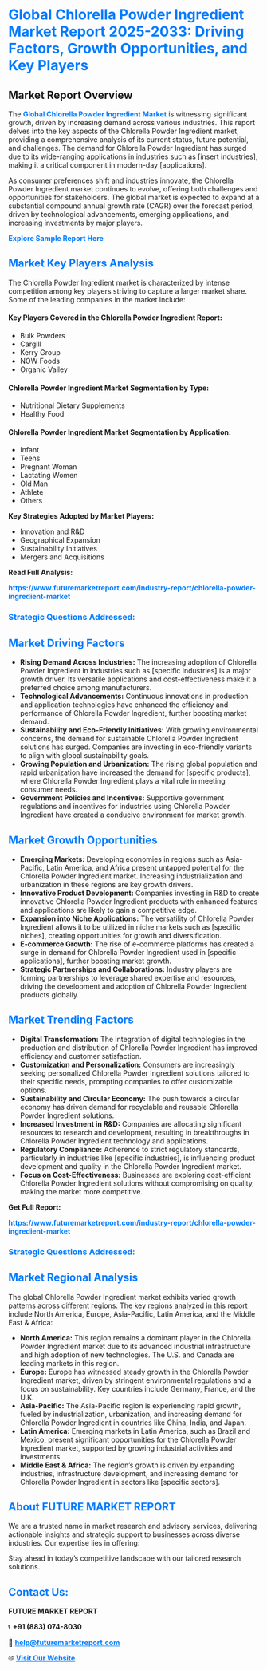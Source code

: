 <h1 style="color: #007BFF;">Global Chlorella Powder Ingredient Market Report 2025-2033: Driving Factors, Growth Opportunities, and Key Players</h1>

<section id="overview">
<h2>Market Report Overview</h2>
<p>The <a href="https://www.futuremarketreport.com/industry-report/chlorella-powder-ingredient-market" style="color: #007BFF; text-decoration: none;"><strong>Global Chlorella Powder Ingredient Market</strong></a> is witnessing significant growth, driven by increasing demand across various industries. This report delves into the key aspects of the Chlorella Powder Ingredient market, providing a comprehensive analysis of its current status, future potential, and challenges. The demand for Chlorella Powder Ingredient has surged due to its wide-ranging applications in industries such as [insert industries], making it a critical component in modern-day [applications].</p>
<p>As consumer preferences shift and industries innovate, the Chlorella Powder Ingredient market continues to evolve, offering both challenges and opportunities for stakeholders. The global market is expected to expand at a substantial compound annual growth rate (CAGR) over the forecast period, driven by technological advancements, emerging applications, and increasing investments by major players.</p>
</section>

<section id="overview">
<p><a href="https://www.futuremarketreport.com/request-sample/reportId=35000" style="color: #007BFF; text-decoration: none;"><strong>Explore Sample Report Here</strong></a></p>
</section>

<section id="key-players">
<h2 style="color: #007BFF;">Market Key Players Analysis</h2>
<p>The Chlorella Powder Ingredient market is characterized by intense competition among key players striving to capture a larger market share. Some of the leading companies in the market include:</p>
<h4>Key Players Covered in the Chlorella Powder Ingredient Report:</h4>
<ul><li>Bulk Powders</li><li>Cargill</li><li>Kerry Group</li><li>NOW Foods</li><li>Organic Valley</li></ul>
<h4>Chlorella Powder Ingredient Market Segmentation by Type:</h4>
<ul><li>Nutritional Dietary Supplements</li><li>Healthy Food</li></ul>

<h4>Chlorella Powder Ingredient Market Segmentation by Application:</h4>
<ul><li>Infant</li><li>Teens</li><li>Pregnant Woman</li><li>Lactating Women</li><li>Old Man</li><li>Athlete</li><li>Others</li></ul>
<p><strong>Key Strategies Adopted by Market Players:</strong></p>
<ul>
<li>Innovation and R&D</li>
<li>Geographical Expansion</li>
<li>Sustainability Initiatives</li>
<li>Mergers and Acquisitions</li>
</ul>
</section>

<section>
<p><strong>Read Full Analysis: </strong></p><a href="https://www.futuremarketreport.com/industry-report/chlorella-powder-ingredient-market" style="color: #007BFF; text-decoration: none;"><strong>https://www.futuremarketreport.com/industry-report/chlorella-powder-ingredient-market</strong></a>
<h3 style="color: #007BFF;">Strategic Questions Addressed:</h3>
</section>

<section id="driving-factors">
<h2 style="color: #007BFF;">Market Driving Factors</h2>
<ul>
<li><strong>Rising Demand Across Industries:</strong> The increasing adoption of Chlorella Powder Ingredient in industries such as [specific industries] is a major growth driver. Its versatile applications and cost-effectiveness make it a preferred choice among manufacturers.</li>
<li><strong>Technological Advancements:</strong> Continuous innovations in production and application technologies have enhanced the efficiency and performance of Chlorella Powder Ingredient, further boosting market demand.</li>
<li><strong>Sustainability and Eco-Friendly Initiatives:</strong> With growing environmental concerns, the demand for sustainable Chlorella Powder Ingredient solutions has surged. Companies are investing in eco-friendly variants to align with global sustainability goals.</li>
<li><strong>Growing Population and Urbanization:</strong> The rising global population and rapid urbanization have increased the demand for [specific products], where Chlorella Powder Ingredient plays a vital role in meeting consumer needs.</li>
<li><strong>Government Policies and Incentives:</strong> Supportive government regulations and incentives for industries using Chlorella Powder Ingredient have created a conducive environment for market growth.</li>
</ul>
</section>

<section id="growth-opportunities">
<h2 style="color: #007BFF;">Market Growth Opportunities</h2>
<ul>
<li><strong>Emerging Markets:</strong> Developing economies in regions such as Asia-Pacific, Latin America, and Africa present untapped potential for the Chlorella Powder Ingredient market. Increasing industrialization and urbanization in these regions are key growth drivers.</li>
<li><strong>Innovative Product Development:</strong> Companies investing in R&D to create innovative Chlorella Powder Ingredient products with enhanced features and applications are likely to gain a competitive edge.</li>
<li><strong>Expansion into Niche Applications:</strong> The versatility of Chlorella Powder Ingredient allows it to be utilized in niche markets such as [specific niches], creating opportunities for growth and diversification.</li>
<li><strong>E-commerce Growth:</strong> The rise of e-commerce platforms has created a surge in demand for Chlorella Powder Ingredient used in [specific applications], further boosting market growth.</li>
<li><strong>Strategic Partnerships and Collaborations:</strong> Industry players are forming partnerships to leverage shared expertise and resources, driving the development and adoption of Chlorella Powder Ingredient products globally.</li>
</ul>
</section>

<section id="trending-factors">
<h2 style="color: #007BFF;">Market Trending Factors</h2>
<ul>
<li><strong>Digital Transformation:</strong> The integration of digital technologies in the production and distribution of Chlorella Powder Ingredient has improved efficiency and customer satisfaction.</li>
<li><strong>Customization and Personalization:</strong> Consumers are increasingly seeking personalized Chlorella Powder Ingredient solutions tailored to their specific needs, prompting companies to offer customizable options.</li>
<li><strong>Sustainability and Circular Economy:</strong> The push towards a circular economy has driven demand for recyclable and reusable Chlorella Powder Ingredient solutions.</li>
<li><strong>Increased Investment in R&D:</strong> Companies are allocating significant resources to research and development, resulting in breakthroughs in Chlorella Powder Ingredient technology and applications.</li>
<li><strong>Regulatory Compliance:</strong> Adherence to strict regulatory standards, particularly in industries like [specific industries], is influencing product development and quality in the Chlorella Powder Ingredient market.</li>
<li><strong>Focus on Cost-Effectiveness:</strong> Businesses are exploring cost-efficient Chlorella Powder Ingredient solutions without compromising on quality, making the market more competitive.</li>
</ul>
</section>

<section>
<p><strong>Get Full Report: </strong></p><a href="https://www.futuremarketreport.com/industry-report/chlorella-powder-ingredient-market" style="color: #007BFF; text-decoration: none;"><strong>https://www.futuremarketreport.com/industry-report/chlorella-powder-ingredient-market</strong></a>
<h3 style="color: #007BFF;">Strategic Questions Addressed:</h3>
</section>


<section id="regional-analysis">
<h2 style="color: #007BFF;">Market Regional Analysis</h2>
<p>The global Chlorella Powder Ingredient market exhibits varied growth patterns across different regions. The key regions analyzed in this report include North America, Europe, Asia-Pacific, Latin America, and the Middle East & Africa:</p>
<ul>
<li><strong>North America:</strong> This region remains a dominant player in the Chlorella Powder Ingredient market due to its advanced industrial infrastructure and high adoption of new technologies. The U.S. and Canada are leading markets in this region.</li>
<li><strong>Europe:</strong> Europe has witnessed steady growth in the Chlorella Powder Ingredient market, driven by stringent environmental regulations and a focus on sustainability. Key countries include Germany, France, and the U.K.</li>
<li><strong>Asia-Pacific:</strong> The Asia-Pacific region is experiencing rapid growth, fueled by industrialization, urbanization, and increasing demand for Chlorella Powder Ingredient in countries like China, India, and Japan.</li>
<li><strong>Latin America:</strong> Emerging markets in Latin America, such as Brazil and Mexico, present significant opportunities for the Chlorella Powder Ingredient market, supported by growing industrial activities and investments.</li>
<li><strong>Middle East & Africa:</strong> The region’s growth is driven by expanding industries, infrastructure development, and increasing demand for Chlorella Powder Ingredient in sectors like [specific sectors].</li>
</ul>
</section>

<footer>
<h2 style="color: #007BFF;">About FUTURE MARKET REPORT</h2>
<p>We are a trusted name in market research and advisory services, delivering actionable insights and strategic support to businesses across diverse industries. Our expertise lies in offering:</p>

<p>Stay ahead in today’s competitive landscape with our tailored research solutions.</p>

<h2 style="color: #007BFF;">Contact Us:</h2>
<p><strong>FUTURE MARKET REPORT</strong></p>
<p>📞 <strong>+91 (883) 074-8030</strong></p>
<p>📧 <strong><a href="mailto:help@futuremarketreport.com" style="color: #007BFF;">help@futuremarketreport.com</a></strong></p>
<p>🌐 <strong><a href="https://www.futuremarketreport.com/" style="color: #007BFF;">Visit Our Website</a></strong></p>
</footer>